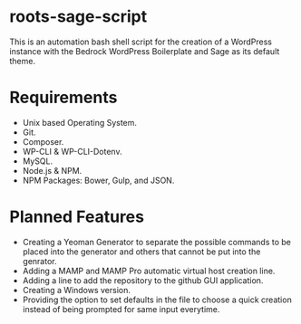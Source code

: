 # roots-sage-script
This is an automation bash shell script for the creation of a WordPress instance with the Bedrock WordPress Boilerplate and Sage as its default theme.

# Requirements
- Unix based Operating System.
- Git.
- Composer.
- WP-CLI & WP-CLI-Dotenv.
- MySQL.
- Node.js & NPM.
- NPM Packages: Bower, Gulp, and JSON.

# Planned Features
- Creating a Yeoman Generator to separate the possible commands to be placed into the generator and others that cannot be put into the genrator.
- Adding a MAMP and MAMP Pro automatic virtual host creation line.
- Adding a line to add the repository to the github GUI application.
- Creating a Windows version.
- Providing the option to set defaults in the file to choose a quick creation instead of being prompted for same input everytime.
